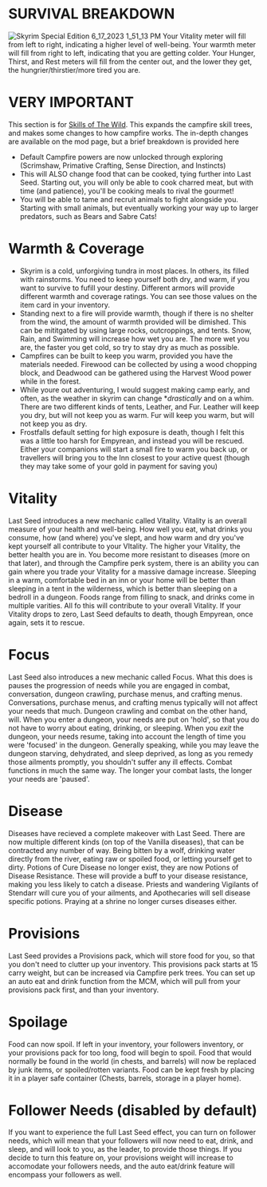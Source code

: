 # **SURVIVAL BREAKDOWN**

![Skyrim Special Edition 6_17_2023 1_51_13 PM](https://github.com/AlabastTheSane/empyrean-modlist/assets/121777012/33cd7af8-8bd0-4da2-a298-1b4497ca8b02)
Your Vitality meter will fill from left to right, indicating a higher level of well-being. Your warmth meter will fill from right to left, indicating that you are getting colder. Your Hunger, Thirst, and Rest meters will fill from the center out, and the lower they get, the hungrier/thirstier/more tired you are.

# VERY IMPORTANT
This section is for [Skills of The Wild](https://www.nexusmods.com/skyrimspecialedition/mods/37693). This expands the campfire skill trees, and makes some changes to how campfire works. The in-depth changes are available on the mod page, but a brief breakdown is provided here
- Default Campfire powers are now unlocked through exploring (Scrimshaw, Primative Crafting, Sense Direction, and Instincts)
- This will ALSO change food that can be cooked, tying further into Last Seed. Starting out, you will only be able to cook charred meat, but with time (and patience), you'll be cooking meals to rival the gourmet!
- You will be able to tame and recruit animals to fight alongside you. Starting with small animals, but eventually working your way up to larger predators, such as Bears and Sabre Cats!

# Warmth & Coverage
 - Skyrim is a cold, unforgiving tundra in most places. In others, its filled with rainstorms. You need to keep yourself both dry, and warm, if you want to survive to fufill your destiny. Different armors will provide different warmth and coverage ratings. You can see those values on the item card in your inventory. 
 - Standing next to a fire will provide warmth, though if there is no shelter from the wind, the amount of warmth provided will be dimished. This can be mititgated by using large rocks, outcroppings, and tents. Snow, Rain, and Swimming will increase how wet you are. The more wet you are, the faster you get cold, so try to stay dry as much as possible. 
 - Campfires can be built to keep you warm, provided you have the materials needed. Firewood can be collected by using a wood chopping block, and Deadwood can be gathered using the Harvest Wood power while in the forest. 
 - While youre out adventuring, I would suggest making camp early, and often, as the weather in skyrim can change **drastically* and on a whim. There are two different kinds of tents, Leather, and Fur. Leather will keep you dry, but will not keep you as warm. Fur will keep you warm, but will not keep you as dry. 
 - Frostfalls default setting for high exposure is death, though I felt this was a little too harsh for Empyrean, and instead you will be rescued. Either your companions will start a small fire to warm you back up, or travellers will bring you to the Inn closest to your active quest (though they may take some of your gold in payment for saving you)
 

# Vitality
Last Seed introduces a new mechanic called Vitality. Vitality is an overall measure of your health and well-being. How well you eat, what drinks you consume, how (and where) you've slept, and how warm and dry you've kept yourself all contribute to your VItality. The higher your Vitality, the better health you are in. You become more resistant to diseases (more on that later), and through the Campfire perk system, there is an ability you can gain where you trade your Vitality for a massive damage increase. Sleeping in a warm, comfortable bed in an inn or your home will be better than sleeping in a tent in the wilderness, which is better than sleeping on a bedroll in a dungeon. Foods range from filling to snack, and drinks come in multiple varities. All fo this will contribute to your overall Vitality. If your Vitality drops to zero, Last Seed defaults to death, though Empyrean, once again, sets it to rescue.


# Focus
Last Seed also introduces a new mechanic called Focus. What this does is pauses the progression of needs while you are engaged in combat, conversation, dungeon crawling, purchase menus, and crafting menus. Conversations, purchase menus, and crafting menus typically will not affect your needs that much. Dungeon crawling and combat on the other hand, will. When you enter a dungeon, your needs are put on 'hold', so that you do not have to worry about eating, drinking, or sleeping. When you *exit* the dungeon, your needs resume, taking into account the length of time you were 'focused' in the dungeon. Generally speaking, while you may leave the dungeon starving, dehydrated, and sleep deprived, as long as you remedy those ailments promptly, you shouldn't suffer any ill effects. Combat functions in much the same way. The longer your combat lasts, the longer your needs are 'paused'.


# Disease
Diseases have recieved a complete makeover with Last Seed. There are now multiple different kinds (on top of the Vanilla diseases), that can be contracted any number of way. Being bitten by a wolf, drinking water directly from the river, eating raw or spoiled food, or letting yourself get to dirty. Potions of Cure Disease no longer exist, they are now Potions of Disease Resistance. These will provide a buff to your disease resistance, making you less likely to catch a disease. Priests and wandering Vigilants of Stendarr will cure you of your ailments, and Apothecaries will sell disease specific potions. Praying at a shrine no longer curses diseases either.


# Provisions
Last Seed provides a Provisions pack, which will store food for you, so that you don't need to clutter up your inventory. This provisions pack starts at 15 carry weight, but can be increased via Campfire perk trees. You can set up an auto eat and drink function from the MCM, which will pull from your provisions pack first, and than your inventory. 


# Spoilage
Food can now spoil. If left in your inventory, your followers inventory, or your provisions pack for too long, food will begin to spoil. Food that would normally be found in the world (in chests, and barrels) will now be replaced by junk items, or spoiled/rotten variants. Food can be kept fresh by placing it in a player safe container (Chests, barrels, storage in a player home).


# Follower Needs (disabled by default)
If you want to experience the full Last Seed effect, you can turn on follower needs, which will mean that your followers will now need to eat, drink, and sleep, and will look to you, as the leader, to provide those things. If you decide to turn this feature on, your provisions weight will increase to accomodate your followers needs, and the auto eat/drink feature will encompass your followers as well.
